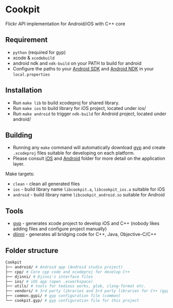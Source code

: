 # Cookpit
Flickr API implementation for Android/iOS with C++ core

## Requirement
* `python` (required for gyp)
* xcode & `xcodebuild`
* android ndk and `ndk-build` on your PATH to build for android
* Configure the paths to your [Android SDK](http://developer.android.com/sdk/installing/index.html)
  and [Android NDK](http://developer.android.com/tools/sdk/ndk/index.html) in your `local.properties`

## Installation
* Run `make lib` to build xcodeproj for shared library.
* Run `make ios` to build library for iOS project, located under ios/
* Run `make android` to trigger `ndk-build` for Android project, located under android/

## Building
* Running any `make` command will automatically download [gyp](https://code.google.com/p/gyp/) and create
`.xcodeproj` files suitable for developing on each platform.
* Please consult [iOS](https://github.com/kittinunf/Cookpit/blob/master/ios/README.md) and [Android](https://github.com/kittinunf/Cookpit/blob/master/android/README.md) folder for more detail on the application layer.

Make targets:
* `clean` - clean all generated files
* `ios` - build library name `libcookpit.a`, `libcookpit_ios.a` suitable for iOS
* `android` - build library name `libcookpit_android.so` suitable for Android

## Tools
* [gyp](https://code.google.com/p/gyp/) - generates xcode project to develop iOS and C++ (nobody likes adding files and configure project manually)
* [djinni](https://github.com/dropbox/djinni) - generates all bridging code for C++, Java, Objective-C/C++

## Folder structure
```bash
Cookpit
├── android/ # Android app (Android studio project)
├── cpp/ # Core cpp code and xcodeproj for develop C++
├── djinni/ # Djinni's interface files
├── ios/ # iOS app (open .xcworkspace)
├── utils/ # tools for tedious works, glob, clang-format etc.
├── vendors/ # 3rd party libraries and 3rd party libraries for C++ (gyp, djinni is also here)
├── common.gypi/ # gyp configuration file (common)
└── cookpit.gyp/ # gyp configuration file for this project
```
